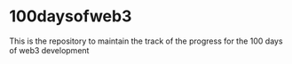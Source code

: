 # 100daysofweb3
This is the repository to maintain the track of the progress for the 100 days of web3 development
